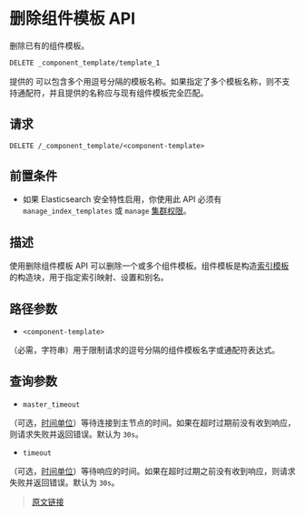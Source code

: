 # 删除组件模板 API

删除已有的组件模板。

```bash
DELETE _component_template/template_1
```

提供的 <component template> 可以包含多个用逗号分隔的模板名称。如果指定了多个模板名称，则不支持通配符，并且提供的名称应与现有组件模板完全匹配。

## 请求

`DELETE /_component_template/<component-template>`

## 前置条件

- 如果 Elasticsearch 安全特性启用，你使用此 API 必须有 `manage_index_templates` 或 `manage` [集群权限](/secure_the_elastic_statck/user_authorization/security_privileges?id=集群权限)。

## 描述

使用删除组件模板 API 可以删除一个或多个组件模板。组件模板是构造[索引模板](/index_templates/index_templates)的构造块，用于指定索引映射、设置和别名。

## 路径参数

- `<component-template>`

（必需，字符串）用于限制请求的逗号分隔的组件模板名字或通配符表达式。

## 查询参数

- `master_timeout`

（可选，[时间单位](/rest_apis/api_convention/common_options?id=时间单位)）等待连接到主节点的时间。如果在超时过期前没有收到响应，则请求失败并返回错误。默认为 `30s`。

- `timeout`

（可选，[时间单位](/rest_apis/api_convention/common_options?id=时间单位)）等待响应的时间。如果在超时过期之前没有收到响应，则请求失败并返回错误。默认为 `30s`。

> [原文链接](https://www.elastic.co/guide/en/elasticsearch/reference/current/indices-delete-component-template.html)
